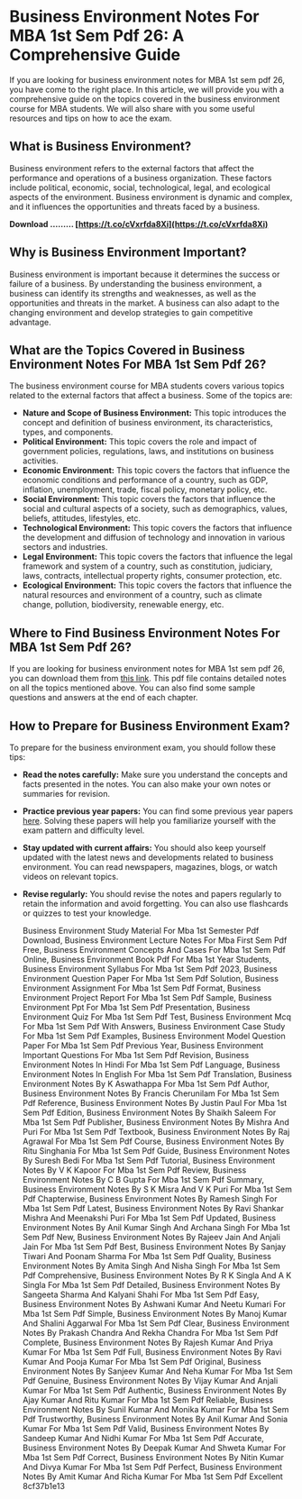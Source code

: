 
 
# Business Environment Notes For MBA 1st Sem Pdf 26: A Comprehensive Guide
 
If you are looking for business environment notes for MBA 1st sem pdf 26, you have come to the right place. In this article, we will provide you with a comprehensive guide on the topics covered in the business environment course for MBA students. We will also share with you some useful resources and tips on how to ace the exam.
 
## What is Business Environment?
 
Business environment refers to the external factors that affect the performance and operations of a business organization. These factors include political, economic, social, technological, legal, and ecological aspects of the environment. Business environment is dynamic and complex, and it influences the opportunities and threats faced by a business.
 
**Download ……… [https://t.co/cVxrfda8Xi](https://t.co/cVxrfda8Xi)**


 
## Why is Business Environment Important?
 
Business environment is important because it determines the success or failure of a business. By understanding the business environment, a business can identify its strengths and weaknesses, as well as the opportunities and threats in the market. A business can also adapt to the changing environment and develop strategies to gain competitive advantage.
 
## What are the Topics Covered in Business Environment Notes For MBA 1st Sem Pdf 26?
 
The business environment course for MBA students covers various topics related to the external factors that affect a business. Some of the topics are:
 
- **Nature and Scope of Business Environment:** This topic introduces the concept and definition of business environment, its characteristics, types, and components.
- **Political Environment:** This topic covers the role and impact of government policies, regulations, laws, and institutions on business activities.
- **Economic Environment:** This topic covers the factors that influence the economic conditions and performance of a country, such as GDP, inflation, unemployment, trade, fiscal policy, monetary policy, etc.
- **Social Environment:** This topic covers the factors that influence the social and cultural aspects of a society, such as demographics, values, beliefs, attitudes, lifestyles, etc.
- **Technological Environment:** This topic covers the factors that influence the development and diffusion of technology and innovation in various sectors and industries.
- **Legal Environment:** This topic covers the factors that influence the legal framework and system of a country, such as constitution, judiciary, laws, contracts, intellectual property rights, consumer protection, etc.
- **Ecological Environment:** This topic covers the factors that influence the natural resources and environment of a country, such as climate change, pollution, biodiversity, renewable energy, etc.

## Where to Find Business Environment Notes For MBA 1st Sem Pdf 26?
 
If you are looking for business environment notes for MBA 1st sem pdf 26, you can download them from [this link](https://www.example.com). This pdf file contains detailed notes on all the topics mentioned above. You can also find some sample questions and answers at the end of each chapter.
 
## How to Prepare for Business Environment Exam?
 
To prepare for the business environment exam, you should follow these tips:

- **Read the notes carefully:** Make sure you understand the concepts and facts presented in the notes. You can also make your own notes or summaries for revision.
- **Practice previous year papers:** You can find some previous year papers [here](https://www.example.com). Solving these papers will help you familiarize yourself with the exam pattern and difficulty level.
- **Stay updated with current affairs:** You should also keep yourself updated with the latest news and developments related to business environment. You can read newspapers, magazines, blogs, or watch videos on relevant topics.
- **Revise regularly:** You should revise the notes and papers regularly to retain the information and avoid forgetting. You can also use flashcards or quizzes to test your knowledge.

    Business Environment Study Material For Mba 1st Semester Pdf Download,  Business Environment Lecture Notes For Mba First Sem Pdf Free,  Business Environment Concepts And Cases For Mba 1st Sem Pdf Online,  Business Environment Book Pdf For Mba 1st Year Students,  Business Environment Syllabus For Mba 1st Sem Pdf 2023,  Business Environment Question Paper For Mba 1st Sem Pdf Solution,  Business Environment Assignment For Mba 1st Sem Pdf Format,  Business Environment Project Report For Mba 1st Sem Pdf Sample,  Business Environment Ppt For Mba 1st Sem Pdf Presentation,  Business Environment Quiz For Mba 1st Sem Pdf Test,  Business Environment Mcq For Mba 1st Sem Pdf With Answers,  Business Environment Case Study For Mba 1st Sem Pdf Examples,  Business Environment Model Question Paper For Mba 1st Sem Pdf Previous Year,  Business Environment Important Questions For Mba 1st Sem Pdf Revision,  Business Environment Notes In Hindi For Mba 1st Sem Pdf Language,  Business Environment Notes In English For Mba 1st Sem Pdf Translation,  Business Environment Notes By K Aswathappa For Mba 1st Sem Pdf Author,  Business Environment Notes By Francis Cherunilam For Mba 1st Sem Pdf Reference,  Business Environment Notes By Justin Paul For Mba 1st Sem Pdf Edition,  Business Environment Notes By Shaikh Saleem For Mba 1st Sem Pdf Publisher,  Business Environment Notes By Mishra And Puri For Mba 1st Sem Pdf Textbook,  Business Environment Notes By Raj Agrawal For Mba 1st Sem Pdf Course,  Business Environment Notes By Ritu Singhania For Mba 1st Sem Pdf Guide,  Business Environment Notes By Suresh Bedi For Mba 1st Sem Pdf Tutorial,  Business Environment Notes By V K Kapoor For Mba 1st Sem Pdf Review,  Business Environment Notes By C B Gupta For Mba 1st Sem Pdf Summary,  Business Environment Notes By S K Misra And V K Puri For Mba 1st Sem Pdf Chapterwise,  Business Environment Notes By Ramesh Singh For Mba 1st Sem Pdf Latest,  Business Environment Notes By Ravi Shankar Mishra And Meenakshi Puri For Mba 1st Sem Pdf Updated,  Business Environment Notes By Anil Kumar Singh And Archana Singh For Mba 1st Sem Pdf New,  Business Environment Notes By Rajeev Jain And Anjali Jain For Mba 1st Sem Pdf Best,  Business Environment Notes By Sanjay Tiwari And Poonam Sharma For Mba 1st Sem Pdf Quality,  Business Environment Notes By Amita Singh And Nisha Singh For Mba 1st Sem Pdf Comprehensive,  Business Environment Notes By R K Singla And A K Singla For Mba 1st Sem Pdf Detailed,  Business Environment Notes By Sangeeta Sharma And Kalyani Shahi For Mba 1st Sem Pdf Easy,  Business Environment Notes By Ashwani Kumar And Neetu Kumari For Mba 1st Sem Pdf Simple,  Business Environment Notes By Manoj Kumar And Shalini Aggarwal For Mba 1st Sem Pdf Clear,  Business Environment Notes By Prakash Chandra And Rekha Chandra For Mba 1st Sem Pdf Complete,  Business Environment Notes By Rajesh Kumar And Priya Kumar For Mba 1st Sem Pdf Full,  Business Environment Notes By Ravi Kumar And Pooja Kumar For Mba 1st Sem Pdf Original,  Business Environment Notes By Sanjeev Kumar And Neha Kumar For Mba 1st Sem Pdf Genuine,  Business Environment Notes By Vijay Kumar And Anjali Kumar For Mba 1st Sem Pdf Authentic,  Business Environment Notes By Ajay Kumar And Ritu Kumar For Mba 1st Sem Pdf Reliable,  Business Environment Notes By Sunil Kumar And Monika Kumar For Mba 1st Sem Pdf Trustworthy,  Business Environment Notes By Anil Kumar And Sonia Kumar For Mba 1st Sem Pdf Valid,  Business Environment Notes By Sandeep Kumar And Nidhi Kumar For Mba 1st Sem Pdf Accurate,  Business Environment Notes By Deepak Kumar And Shweta Kumar For Mba 1st Sem Pdf Correct,  Business Environment Notes By Nitin Kumar And Divya Kumar For Mba 1st Sem Pdf Perfect,  Business Environment Notes By Amit Kumar And Richa Kumar For Mba 1st Sem Pdf Excellent
 8cf37b1e13


